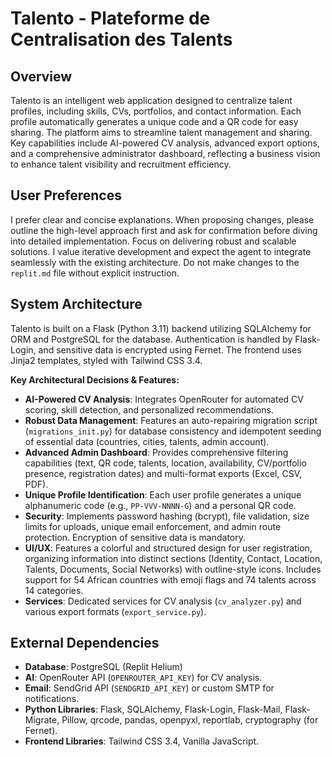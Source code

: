 # Talento - Plateforme de Centralisation des Talents

## Overview
Talento is an intelligent web application designed to centralize talent profiles, including skills, CVs, portfolios, and contact information. Each profile automatically generates a unique code and a QR code for easy sharing. The platform aims to streamline talent management and sharing. Key capabilities include AI-powered CV analysis, advanced export options, and a comprehensive administrator dashboard, reflecting a business vision to enhance talent visibility and recruitment efficiency.

## User Preferences
I prefer clear and concise explanations. When proposing changes, please outline the high-level approach first and ask for confirmation before diving into detailed implementation. Focus on delivering robust and scalable solutions. I value iterative development and expect the agent to integrate seamlessly with the existing architecture. Do not make changes to the `replit.md` file without explicit instruction.

## System Architecture
Talento is built on a Flask (Python 3.11) backend utilizing SQLAlchemy for ORM and PostgreSQL for the database. Authentication is handled by Flask-Login, and sensitive data is encrypted using Fernet. The frontend uses Jinja2 templates, styled with Tailwind CSS 3.4.

**Key Architectural Decisions & Features:**
-   **AI-Powered CV Analysis**: Integrates OpenRouter for automated CV scoring, skill detection, and personalized recommendations.
-   **Robust Data Management**: Features an auto-repairing migration script (`migrations_init.py`) for database consistency and idempotent seeding of essential data (countries, cities, talents, admin account).
-   **Advanced Admin Dashboard**: Provides comprehensive filtering capabilities (text, QR code, talents, location, availability, CV/portfolio presence, registration dates) and multi-format exports (Excel, CSV, PDF).
-   **Unique Profile Identification**: Each user profile generates a unique alphanumeric code (e.g., `PP-VVV-NNNN-G`) and a personal QR code.
-   **Security**: Implements password hashing (bcrypt), file validation, size limits for uploads, unique email enforcement, and admin route protection. Encryption of sensitive data is mandatory.
-   **UI/UX**: Features a colorful and structured design for user registration, organizing information into distinct sections (Identity, Contact, Location, Talents, Documents, Social Networks) with outline-style icons. Includes support for 54 African countries with emoji flags and 74 talents across 14 categories.
-   **Services**: Dedicated services for CV analysis (`cv_analyzer.py`) and various export formats (`export_service.py`).

## External Dependencies
-   **Database**: PostgreSQL (Replit Helium)
-   **AI**: OpenRouter API (`OPENROUTER_API_KEY`) for CV analysis.
-   **Email**: SendGrid API (`SENDGRID_API_KEY`) or custom SMTP for notifications.
-   **Python Libraries**: Flask, SQLAlchemy, Flask-Login, Flask-Mail, Flask-Migrate, Pillow, qrcode, pandas, openpyxl, reportlab, cryptography (for Fernet).
-   **Frontend Libraries**: Tailwind CSS 3.4, Vanilla JavaScript.
